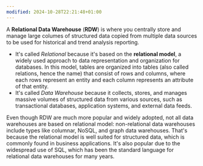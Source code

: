 ```yaml
---
modified: 2024-10-28T22:21:48+01:00
---
```

A **Relational Data Warehouse** (**RDW**) is where you centrally store and manage large columes of structured data copied from multiple data sources to be used for historical and trend analysis reporting.
+ It's called *Relational* because it's based on the **relational model**, a widely used approach to data representation and organization for databases. In this model, tables are organized into tables (also called relations, hence the name) that consist of rows and columns, where each rows represent an entity and each column represents an attribute of that entity.
+ It's called *Data Warehouse* because it collects, stores, and manages massive volumes of structured data from various sources, such as transactional databases, application systems, and external data feeds.

Even though RDW are much more popular and widely adopted, not all data warehouses are based on relational model: non-relational data warehouses include types like columnar, NoSQL, and graph data warehouses. That's because the relational model is well suited for structured data, which is commonly found in business applications. It's also popular due to the widespread use of SQL, which has been the standard language for relational data warehouses for many years.

